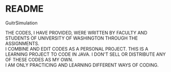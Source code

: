 # README
GuitrSimulation

THE CODES, I HAVE PROVIDED, WERE WRITTEN BY FACULTY AND STUDENTS OF UNIVERSITY OF WASHINGTON THROUGH THE ASSIGNMENTS.  
I COMBINE AND EDIT CODES AS A PERSONAL PROJECT.  THIS IS A LEARNING PROJECT TO CODE IN JAVA.  I DON'T SELL OR DISTRIBUTE ANY OF THESE CODES AS MY OWN.  
I AM ONLY PRACTICING AND LEARNING DIFFERENT WAYS OF CODING.  
